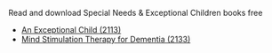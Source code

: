 Read and download Special Needs & Exceptional Children books free
- [An Exceptional Child (2113)](https://lit2talks.com/an-exceptional-child-a-guide-for-families-of-children-with-special-needs-2113)
- [Mind Stimulation Therapy for Dementia (2133)](https://lit2talks.com/mind-stimulation-therapy-cognitive-interventions-for-persons-with-dementia-2133)
